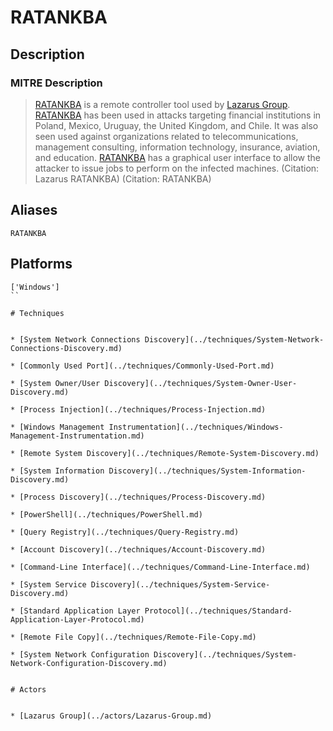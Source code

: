 
# RATANKBA

## Description

### MITRE Description

> [RATANKBA](https://attack.mitre.org/software/S0241) is a remote controller tool used by [Lazarus Group](https://attack.mitre.org/groups/G0032). [RATANKBA](https://attack.mitre.org/software/S0241) has been used in attacks targeting financial institutions in Poland, Mexico, Uruguay, the United Kingdom, and Chile. It was also seen used against organizations related to telecommunications, management consulting, information technology, insurance, aviation, and education. [RATANKBA](https://attack.mitre.org/software/S0241) has a graphical user interface to allow the attacker to issue jobs to perform on the infected machines. (Citation: Lazarus RATANKBA) (Citation: RATANKBA)

## Aliases

```
RATANKBA
```

## Platforms

```
['Windows']
``

# Techniques


* [System Network Connections Discovery](../techniques/System-Network-Connections-Discovery.md)

* [Commonly Used Port](../techniques/Commonly-Used-Port.md)
    
* [System Owner/User Discovery](../techniques/System-Owner-User-Discovery.md)
    
* [Process Injection](../techniques/Process-Injection.md)
    
* [Windows Management Instrumentation](../techniques/Windows-Management-Instrumentation.md)
    
* [Remote System Discovery](../techniques/Remote-System-Discovery.md)
    
* [System Information Discovery](../techniques/System-Information-Discovery.md)
    
* [Process Discovery](../techniques/Process-Discovery.md)
    
* [PowerShell](../techniques/PowerShell.md)
    
* [Query Registry](../techniques/Query-Registry.md)
    
* [Account Discovery](../techniques/Account-Discovery.md)
    
* [Command-Line Interface](../techniques/Command-Line-Interface.md)
    
* [System Service Discovery](../techniques/System-Service-Discovery.md)
    
* [Standard Application Layer Protocol](../techniques/Standard-Application-Layer-Protocol.md)
    
* [Remote File Copy](../techniques/Remote-File-Copy.md)
    
* [System Network Configuration Discovery](../techniques/System-Network-Configuration-Discovery.md)
    

# Actors


* [Lazarus Group](../actors/Lazarus-Group.md)

